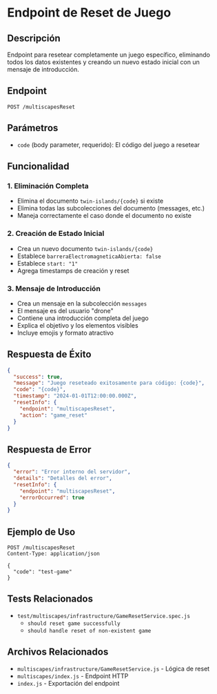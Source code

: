 # Endpoint de Reset de Juego

## Descripción
Endpoint para resetear completamente un juego específico, eliminando todos los datos existentes y creando un nuevo estado inicial con un mensaje de introducción.

## Endpoint
`POST /multiscapesReset`

## Parámetros
- `code` (body parameter, requerido): El código del juego a resetear

## Funcionalidad

### 1. Eliminación Completa
- Elimina el documento `twin-islands/{code}` si existe
- Elimina todas las subcolecciones del documento (messages, etc.)
- Maneja correctamente el caso donde el documento no existe

### 2. Creación de Estado Inicial
- Crea un nuevo documento `twin-islands/{code}`
- Establece `barreraElectromagneticaAbierta: false`
- Establece `start: "1"`
- Agrega timestamps de creación y reset

### 3. Mensaje de Introducción
- Crea un mensaje en la subcolección `messages`
- El mensaje es del usuario "drone"
- Contiene una introducción completa del juego
- Explica el objetivo y los elementos visibles
- Incluye emojis y formato atractivo

## Respuesta de Éxito
```json
{
  "success": true,
  "message": "Juego reseteado exitosamente para código: {code}",
  "code": "{code}",
  "timestamp": "2024-01-01T12:00:00.000Z",
  "resetInfo": {
    "endpoint": "multiscapesReset",
    "action": "game_reset"
  }
}
```

## Respuesta de Error
```json
{
  "error": "Error interno del servidor",
  "details": "Detalles del error",
  "resetInfo": {
    "endpoint": "multiscapesReset",
    "errorOccurred": true
  }
}
```

## Ejemplo de Uso
```
POST /multiscapesReset
Content-Type: application/json

{
  "code": "test-game"
}
```

## Tests Relacionados
- `test/multiscapes/infrastructure/GameResetService.spec.js`
  - `should reset game successfully`
  - `should handle reset of non-existent game`

## Archivos Relacionados
- `multiscapes/infrastructure/GameResetService.js` - Lógica de reset
- `multiscapes/index.js` - Endpoint HTTP
- `index.js` - Exportación del endpoint
